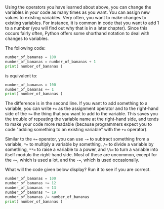 Using the operators you have learned about above, you can change the
variables in your code as many times as you want. You can assign new
values to existing variables. Very often, you want to make changes to
existing variables. For instance, it is common in code that you want to
add 1 to a number (you will find out why that is in a later chapter).
Since this occurs fairly often, Python offers some shorthand notation to
deal with changes to variables.

The following code:

```python
number_of_bananas = 100
number_of_bananas = number_of_bananas + 1
print( number_of_bananas )
```

is equivalent to:

```python
number_of_bananas = 100
number_of_bananas += 1
print( number_of_bananas )
```

The difference is in the second line. If you want to add something to a
variable, you can write `+=` as the assignment operator and to the
right-hand side of the `+=` the thing that you want to add to the
variable. This saves you the trouble of repeating the variable name at
the right-hand side, and tends to make your code more readable (because
programmers expect you to code "adding something to an existing
variable" with the `+=` operator).

Similar to the `+=` operator, you can use `-=` to subtract something
from a variable, `*=` to multiply a variable by something, `/=` to
divide a variable by something, `**=` to raise a variable to a power,
and `\%=` to turn a variable into itself modulo the right-hand side.
Most of these are uncommon, except for the `+=`, which is used a lot,
and the `-=`, which is used occasionally.

What will the code given below display? Run it to see if you are
correct.

```python
number_of_bananas = 100
number_of_bananas += 12
number_of_bananas -= 13
number_of_bananas *= 19
number_of_bananas /= number_of_bananas
print( number_of_bananas )
```

